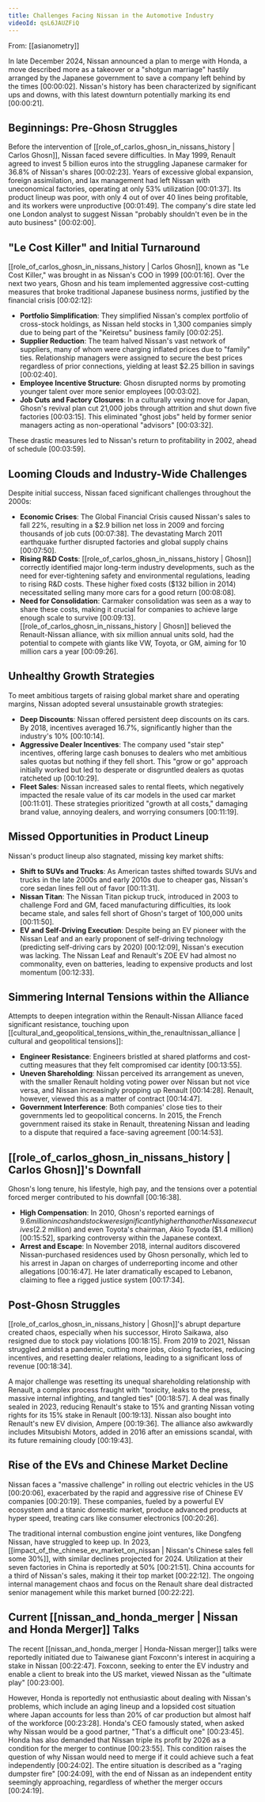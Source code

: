 ```yaml
---
title: Challenges Facing Nissan in the Automotive Industry
videoId: qsL6JAUZFiQ
---
```


From: [[asianometry]] <br/> 

In late December 2024, Nissan announced a plan to merge with Honda, a move described more as a takeover or a "shotgun marriage" hastily arranged by the Japanese government to save a company left behind by the times <a class="yt-timestamp" data-t="00:00:02">[00:00:02]</a>. Nissan's history has been characterized by significant ups and downs, with this latest downturn potentially marking its end <a class="yt-timestamp" data-t="00:00:21">[00:00:21]</a>.

## Beginnings: Pre-Ghosn Struggles

Before the intervention of [[role_of_carlos_ghosn_in_nissans_history | Carlos Ghosn]], Nissan faced severe difficulties. In May 1999, Renault agreed to invest 5 billion euros into the struggling Japanese carmaker for 36.8% of Nissan's shares <a class="yt-timestamp" data-t="00:02:23">[00:02:23]</a>. Years of excessive global expansion, foreign assimilation, and lax management had left Nissan with uneconomical factories, operating at only 53% utilization <a class="yt-timestamp" data-t="00:01:37">[00:01:37]</a>. Its product lineup was poor, with only 4 out of over 40 lines being profitable, and its workers were unproductive <a class="yt-timestamp" data-t="00:01:49">[00:01:49]</a>. The company's dire state led one London analyst to suggest Nissan "probably shouldn't even be in the auto business" <a class="yt-timestamp" data-t="00:02:00">[00:02:00]</a>.

## "Le Cost Killer" and Initial Turnaround

[[role_of_carlos_ghosn_in_nissans_history | Carlos Ghosn]], known as "Le Cost Killer," was brought in as Nissan's COO in 1999 <a class="yt-timestamp" data-t="00:01:16">[00:01:16]</a>. Over the next two years, Ghosn and his team implemented aggressive cost-cutting measures that broke traditional Japanese business norms, justified by the financial crisis <a class="yt-timestamp" data-t="00:02:12">[00:02:12]</a>:
*   **Portfolio Simplification**: They simplified Nissan's complex portfolio of cross-stock holdings, as Nissan held stocks in 1,300 companies simply due to being part of the "Keiretsu" business family <a class="yt-timestamp" data-t="00:02:25">[00:02:25]</a>.
*   **Supplier Reduction**: The team halved Nissan's vast network of suppliers, many of whom were charging inflated prices due to "family" ties. Relationship managers were assigned to secure the best prices regardless of prior connections, yielding at least $2.25 billion in savings <a class="yt-timestamp" data-t="00:02:40">[00:02:40]</a>.
*   **Employee Incentive Structure**: Ghosn disrupted norms by promoting younger talent over more senior employees <a class="yt-timestamp" data-t="00:03:02">[00:03:02]</a>.
*   **Job Cuts and Factory Closures**: In a culturally vexing move for Japan, Ghosn's revival plan cut 21,000 jobs through attrition and shut down five factories <a class="yt-timestamp" data-t="00:03:15">[00:03:15]</a>. This eliminated "ghost jobs" held by former senior managers acting as non-operational "advisors" <a class="yt-timestamp" data-t="00:03:32">[00:03:32]</a>.

These drastic measures led to Nissan's return to profitability in 2002, ahead of schedule <a class="yt-timestamp" data-t="00:03:59">[00:03:59]</a>.

## Looming Clouds and Industry-Wide Challenges

Despite initial success, Nissan faced significant challenges throughout the 2000s:
*   **Economic Crises**: The Global Financial Crisis caused Nissan's sales to fall 22%, resulting in a $2.9 billion net loss in 2009 and forcing thousands of job cuts <a class="yt-timestamp" data-t="00:07:38">[00:07:38]</a>. The devastating March 2011 earthquake further disrupted factories and global supply chains <a class="yt-timestamp" data-t="00:07:50">[00:07:50]</a>.
*   **Rising R&D Costs**: [[role_of_carlos_ghosn_in_nissans_history | Ghosn]] correctly identified major long-term industry developments, such as the need for ever-tightening safety and environmental regulations, leading to rising R&D costs. These higher fixed costs ($132 billion in 2014) necessitated selling many more cars for a good return <a class="yt-timestamp" data-t="00:08:08">[00:08:08]</a>.
*   **Need for Consolidation**: Carmaker consolidation was seen as a way to share these costs, making it crucial for companies to achieve large enough scale to survive <a class="yt-timestamp" data-t="00:09:13">[00:09:13]</a>. [[role_of_carlos_ghosn_in_nissans_history | Ghosn]] believed the Renault-Nissan alliance, with six million annual units sold, had the potential to compete with giants like VW, Toyota, or GM, aiming for 10 million cars a year <a class="yt-timestamp" data-t="00:09:26">[00:09:26]</a>.

## Unhealthy Growth Strategies

To meet ambitious targets of raising global market share and operating margins, Nissan adopted several unsustainable growth strategies:
*   **Deep Discounts**: Nissan offered persistent deep discounts on its cars. By 2018, incentives averaged 16.7%, significantly higher than the industry's 10% <a class="yt-timestamp" data-t="00:10:14">[00:10:14]</a>.
*   **Aggressive Dealer Incentives**: The company used "stair step" incentives, offering large cash bonuses to dealers who met ambitious sales quotas but nothing if they fell short. This "grow or go" approach initially worked but led to desperate or disgruntled dealers as quotas ratcheted up <a class="yt-timestamp" data-t="00:10:29">[00:10:29]</a>.
*   **Fleet Sales**: Nissan increased sales to rental fleets, which negatively impacted the resale value of its car models in the used car market <a class="yt-timestamp" data-t="00:11:01">[00:11:01]</a>.
These strategies prioritized "growth at all costs," damaging brand value, annoying dealers, and worrying consumers <a class="yt-timestamp" data-t="00:11:19">[00:11:19]</a>.

## Missed Opportunities in Product Lineup

Nissan's product lineup also stagnated, missing key market shifts:
*   **Shift to SUVs and Trucks**: As American tastes shifted towards SUVs and trucks in the late 2000s and early 2010s due to cheaper gas, Nissan's core sedan lines fell out of favor <a class="yt-timestamp" data-t="00:11:31">[00:11:31]</a>.
*   **Nissan Titan**: The Nissan Titan pickup truck, introduced in 2003 to challenge Ford and GM, faced manufacturing difficulties, its look became stale, and sales fell short of Ghosn's target of 100,000 units <a class="yt-timestamp" data-t="00:11:50">[00:11:50]</a>.
*   **EV and Self-Driving Execution**: Despite being an EV pioneer with the Nissan Leaf and an early proponent of self-driving technology (predicting self-driving cars by 2020) <a class="yt-timestamp" data-t="00:12:09">[00:12:09]</a>, Nissan's execution was lacking. The Nissan Leaf and Renault's ZOE EV had almost no commonality, even on batteries, leading to expensive products and lost momentum <a class="yt-timestamp" data-t="00:12:33">[00:12:33]</a>.

## Simmering Internal Tensions within the Alliance

Attempts to deepen integration within the Renault-Nissan Alliance faced significant resistance, touching upon [[cultural_and_geopolitical_tensions_within_the_renaultnissan_alliance | cultural and geopolitical tensions]]:
*   **Engineer Resistance**: Engineers bristled at shared platforms and cost-cutting measures that they felt compromised car identity <a class="yt-timestamp" data-t="00:13:55">[00:13:55]</a>.
*   **Uneven Shareholding**: Nissan perceived its arrangement as uneven, with the smaller Renault holding voting power over Nissan but not vice versa, and Nissan increasingly propping up Renault <a class="yt-timestamp" data-t="00:14:28">[00:14:28]</a>. Renault, however, viewed this as a matter of contract <a class="yt-timestamp" data-t="00:14:47">[00:14:47]</a>.
*   **Government Interference**: Both companies' close ties to their governments led to geopolitical concerns. In 2015, the French government raised its stake in Renault, threatening Nissan and leading to a dispute that required a face-saving agreement <a class="yt-timestamp" data-t="00:14:53">[00:14:53]</a>.

## [[role_of_carlos_ghosn_in_nissans_history | Carlos Ghosn]]'s Downfall

Ghosn's long tenure, his lifestyle, high pay, and the tensions over a potential forced merger contributed to his downfall <a class="yt-timestamp" data-t="00:16:38">[00:16:38]</a>.
*   **High Compensation**: In 2010, Ghosn's reported earnings of $9.6 million in cash and stock were significantly higher than other Nissan executives ($2.2 million) and even Toyota's chairman, Akio Toyoda ($1.4 million) <a class="yt-timestamp" data-t="00:15:52">[00:15:52]</a>, sparking controversy within the Japanese context.
*   **Arrest and Escape**: In November 2018, internal auditors discovered Nissan-purchased residences used by Ghosn personally, which led to his arrest in Japan on charges of underreporting income and other allegations <a class="yt-timestamp" data-t="00:16:47">[00:16:47]</a>. He later dramatically escaped to Lebanon, claiming to flee a rigged justice system <a class="yt-timestamp" data-t="00:17:34">[00:17:34]</a>.

## Post-Ghosn Struggles

[[role_of_carlos_ghosn_in_nissans_history | Ghosn]]'s abrupt departure created chaos, especially when his successor, Hiroto Saikawa, also resigned due to stock pay violations <a class="yt-timestamp" data-t="00:18:15">[00:18:15]</a>. From 2019 to 2021, Nissan struggled amidst a pandemic, cutting more jobs, closing factories, reducing incentives, and resetting dealer relations, leading to a significant loss of revenue <a class="yt-timestamp" data-t="00:18:34">[00:18:34]</a>.

A major challenge was resetting its unequal shareholding relationship with Renault, a complex process fraught with "toxicity, leaks to the press, massive internal infighting, and tangled ties" <a class="yt-timestamp" data-t="00:18:57">[00:18:57]</a>. A deal was finally sealed in 2023, reducing Renault's stake to 15% and granting Nissan voting rights for its 15% stake in Renault <a class="yt-timestamp" data-t="00:19:13">[00:19:13]</a>. Nissan also bought into Renault's new EV division, Ampere <a class="yt-timestamp" data-t="00:19:36">[00:19:36]</a>. The alliance also awkwardly includes Mitsubishi Motors, added in 2016 after an emissions scandal, with its future remaining cloudy <a class="yt-timestamp" data-t="00:19:43">[00:19:43]</a>.

## Rise of the EVs and Chinese Market Decline

Nissan faces a "massive challenge" in rolling out electric vehicles in the US <a class="yt-timestamp" data-t="00:20:06">[00:20:06]</a>, exacerbated by the rapid and aggressive rise of Chinese EV companies <a class="yt-timestamp" data-t="00:20:19">[00:20:19]</a>. These companies, fueled by a powerful EV ecosystem and a titanic domestic market, produce advanced products at hyper speed, treating cars like consumer electronics <a class="yt-timestamp" data-t="00:20:26">[00:20:26]</a>.

The traditional internal combustion engine joint ventures, like Dongfeng Nissan, have struggled to keep up. In 2023, [[impact_of_the_chinese_ev_market_on_nissan | Nissan's Chinese sales fell some 30%]], with similar declines projected for 2024. Utilization at their seven factories in China is reportedly at 50% <a class="yt-timestamp" data-t="00:21:51">[00:21:51]</a>. China accounts for a third of Nissan's sales, making it their top market <a class="yt-timestamp" data-t="00:22:12">[00:22:12]</a>. The ongoing internal management chaos and focus on the Renault share deal distracted senior management while this market burned <a class="yt-timestamp" data-t="00:22:22">[00:22:22]</a>.

## Current [[nissan_and_honda_merger | Nissan and Honda Merger]] Talks

The recent [[nissan_and_honda_merger | Honda-Nissan merger]] talks were reportedly initiated due to Taiwanese giant Foxconn's interest in acquiring a stake in Nissan <a class="yt-timestamp" data-t="00:22:47">[00:22:47]</a>. Foxconn, seeking to enter the EV industry and enable a client to break into the US market, viewed Nissan as the "ultimate play" <a class="yt-timestamp" data-t="00:23:00">[00:23:00]</a>.

However, Honda is reportedly not enthusiastic about dealing with Nissan's problems, which include an aging lineup and a lopsided cost situation where Japan accounts for less than 20% of car production but almost half of the workforce <a class="yt-timestamp" data-t="00:23:28">[00:23:28]</a>. Honda's CEO famously stated, when asked why Nissan would be a good partner, "That's a difficult one" <a class="yt-timestamp" data-t="00:23:45">[00:23:45]</a>. Honda has also demanded that Nissan triple its profit by 2026 as a condition for the merger to continue <a class="yt-timestamp" data-t="00:23:55">[00:23:55]</a>. This condition raises the question of why Nissan would need to merge if it could achieve such a feat independently <a class="yt-timestamp" data-t="00:24:02">[00:24:02]</a>. The entire situation is described as a "raging dumpster fire" <a class="yt-timestamp" data-t="00:24:09">[00:24:09]</a>, with the end of Nissan as an independent entity seemingly approaching, regardless of whether the merger occurs <a class="yt-timestamp" data-t="00:24:19">[00:24:19]</a>.